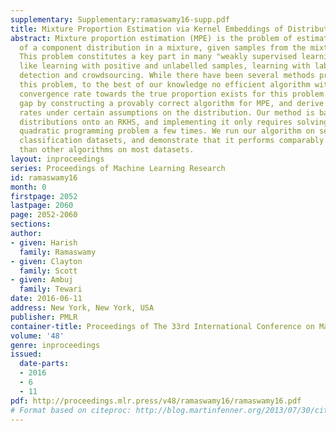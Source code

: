 ```yaml
---
supplementary: Supplementary:ramaswamy16-supp.pdf
title: Mixture Proportion Estimation via Kernel Embeddings of Distributions
abstract: Mixture proportion estimation (MPE) is the problem of estimating the weight
  of a component distribution in a mixture, given samples from the mixture and component.
  This problem constitutes a key part in many "weakly supervised learning" problems
  like learning with positive and unlabelled samples, learning with label noise, anomaly
  detection and crowdsourcing. While there have been several methods proposed to solve
  this problem, to the best of our knowledge no efficient algorithm with a proven
  convergence rate towards the true proportion exists for this problem. We fill this
  gap by constructing a provably correct algorithm for MPE, and derive convergence
  rates under certain assumptions on the distribution. Our method is based on embedding
  distributions onto an RKHS, and implementing it only requires solving a simple convex
  quadratic programming problem a few times. We run our algorithm on several standard
  classification datasets, and demonstrate that it performs comparably to or better
  than other algorithms on most datasets.
layout: inproceedings
series: Proceedings of Machine Learning Research
id: ramaswamy16
month: 0
firstpage: 2052
lastpage: 2060
page: 2052-2060
sections: 
author:
- given: Harish
  family: Ramaswamy
- given: Clayton
  family: Scott
- given: Ambuj
  family: Tewari
date: 2016-06-11
address: New York, New York, USA
publisher: PMLR
container-title: Proceedings of The 33rd International Conference on Machine Learning
volume: '48'
genre: inproceedings
issued:
  date-parts:
  - 2016
  - 6
  - 11
pdf: http://proceedings.mlr.press/v48/ramaswamy16/ramaswamy16.pdf
# Format based on citeproc: http://blog.martinfenner.org/2013/07/30/citeproc-yaml-for-bibliographies/
---
```

